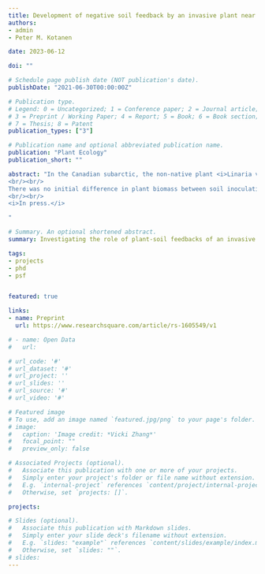 ```yaml
---
title: Development of negative soil feedback by an invasive plant near the northern limit of its invaded range
authors:
- admin
- Peter M. Kotanen

date: 2023-06-12

doi: ""

# Schedule page publish date (NOT publication's date).
publishDate: "2021-06-30T00:00:00Z"

# Publication type.
# Legend: 0 = Uncategorized; 1 = Conference paper; 2 = Journal article;
# 3 = Preprint / Working Paper; 4 = Report; 5 = Book; 6 = Book section;
# 7 = Thesis; 8 = Patent
publication_types: ["3"]

# Publication name and optional abbreviated publication name.
publication: "Plant Ecology"
publication_short: ""

abstract: "In the Canadian subarctic, the non-native plant <i>Linaria vulgaris</i> has invaded human-disturbed soils in and around the town of Churchill, Manitoba (58.8ºN), but for decades has failed to spread into nearby tundra and taiga communities. One possible explanation for this stasis might be greater resistance by soil communities in uninvaded areas relative to areas where this plant has been long established; however, no local evidence for such plant-soil feedbacks yet exists. In one of the first studies to investigate the role of plant-soil feedbacks in an invasion at high latitudes, we planted <i>L. vulgaris</i> in soil serially inoculated with live and sterilized field-collected soil that was sampled either from invaded or uninvaded plots within anthropogenically-disturbed areas, and measured plant performance (biomass) over three greenhouse iterations. We also conducted basic soil chemical analyses to determine whether pH, and carbon, nitrogen, and phosphorous contents differ between invaded and uninvaded areas.
<br/><br/>
There was no initial difference in plant biomass between soil inoculation treatments in the first two iterations. However, by iteration 3, we found that sterilization significantly increased <i>L. vulgaris</i> biomass in invaded soils, indicating feedback gradually becomes more negative in invaded soils compared to uninvaded soils. Soil chemistry did not differ significantly between invaded and uninvaded soils, though there was a tendency for invaded soils to contain slightly more carbon and nitrogen. These results reject the possibility than <i>L. vulgaris</i> is absent from uncolonized sites because their soil communities resist invasion. Instead, they provide evidence that <i>L. vulgaris</i> is inhibited by plant-soil feedbacks in invaded soils, while feedbacks in native-dominated soils do not represent a barrier to further local spread. Thus, explanations for the restriction of this species to anthropogenically modified areas must lie elsewhere.
<br/><br/>
<i>In press.</i>

"

# Summary. An optional shortened abstract.
summary: Investigating the role of plant-soil feedbacks of an invasive species at the edge of the Arctic.

tags:
- projects
- phd
- psf


featured: true

links:
- name: Preprint
  url: https://www.researchsquare.com/article/rs-1605549/v1

# - name: Open Data
#   url:

# url_code: '#'
# url_dataset: '#'
# url_project: ''
# url_slides: ''
# url_source: '#'
# url_video: '#'

# Featured image
# To use, add an image named `featured.jpg/png` to your page's folder.
# image:
#   caption: 'Image credit: *Vicki Zhang*'
#   focal_point: ""
#   preview_only: false

# Associated Projects (optional).
#   Associate this publication with one or more of your projects.
#   Simply enter your project's folder or file name without extension.
#   E.g. `internal-project` references `content/project/internal-project/index.md`.
#   Otherwise, set `projects: []`.

projects:

# Slides (optional).
#   Associate this publication with Markdown slides.
#   Simply enter your slide deck's filename without extension.
#   E.g. `slides: "example"` references `content/slides/example/index.md`.
#   Otherwise, set `slides: ""`.
# slides:
---
```



